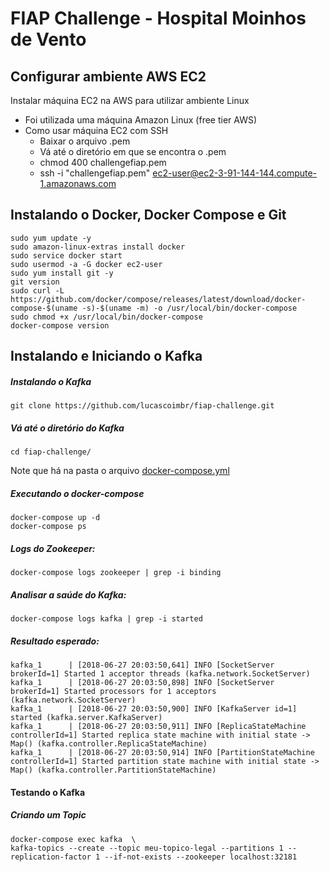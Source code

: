 # FIAP Challenge - Hospital Moinhos de Vento

## Configurar ambiente AWS EC2

Instalar máquina EC2 na AWS para utilizar ambiente Linux
- Foi utilizada uma máquina Amazon Linux (free tier AWS)
- Como usar máquina EC2 com SSH
    - Baixar o arquivo .pem
    - Vá até o diretório em que se encontra o .pem
    - chmod 400 challengefiap.pem
    - ssh -i "challengefiap.pem" ec2-user@ec2-3-91-144-144.compute-1.amazonaws.com
##  Instalando o Docker, Docker Compose e Git
    sudo yum update -y
    sudo amazon-linux-extras install docker
    sudo service docker start
    sudo usermod -a -G docker ec2-user
    sudo yum install git -y
    git version
    sudo curl -L https://github.com/docker/compose/releases/latest/download/docker-compose-$(uname -s)-$(uname -m) -o /usr/local/bin/docker-compose
    sudo chmod +x /usr/local/bin/docker-compose
    docker-compose version

##  Instalando e Iniciando o Kafka

#####  Instalando o Kafka

    git clone https://github.com/lucascoimbr/fiap-challenge.git
#####  Vá até o diretório do Kafka
    cd fiap-challenge/

Note que há na pasta o arquivo [docker-compose.yml](docker-compose.yml)

##### Executando o docker-compose

    docker-compose up -d
    docker-compose ps

#####  Logs do Zookeeper:

    docker-compose logs zookeeper | grep -i binding

#####  Analisar a saúde do Kafka:

    docker-compose logs kafka | grep -i started

#####  Resultado esperado:

    kafka_1      | [2018-06-27 20:03:50,641] INFO [SocketServer brokerId=1] Started 1 acceptor threads (kafka.network.SocketServer)
    kafka_1      | [2018-06-27 20:03:50,898] INFO [SocketServer brokerId=1] Started processors for 1 acceptors (kafka.network.SocketServer)
    kafka_1      | [2018-06-27 20:03:50,900] INFO [KafkaServer id=1] started (kafka.server.KafkaServer)
    kafka_1      | [2018-06-27 20:03:50,911] INFO [ReplicaStateMachine controllerId=1] Started replica state machine with initial state -> Map() (kafka.controller.ReplicaStateMachine)
    kafka_1      | [2018-06-27 20:03:50,914] INFO [PartitionStateMachine controllerId=1] Started partition state machine with initial state -> Map() (kafka.controller.PartitionStateMachine)

####  Testando o Kafka

#####  Criando um Topic

    docker-compose exec kafka  \
    kafka-topics --create --topic meu-topico-legal --partitions 1 --replication-factor 1 --if-not-exists --zookeeper localhost:32181
